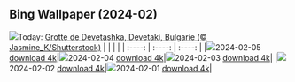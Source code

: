 ## Bing Wallpaper (2024-02)
![](https://global.bing.com/th?id=OHR.DevetashkaCave_FR-CA0940185215_UHD.jpg&w=1000)Today: [Grotte de Devetashka, Devetaki, Bulgarie (© Jasmine_K/Shutterstock)](https://global.bing.com/th?id=OHR.DevetashkaCave_FR-CA0940185215_UHD.jpg)
|      |      |      |
| :----: | :----: | :----: |
|![](https://global.bing.com/th?id=OHR.DevetashkaCave_FR-CA0940185215_UHD.jpg&pid=hp&w=384&h=216&rs=1&c=4)2024-02-05 [download 4k](https://global.bing.com/th?id=OHR.DevetashkaCave_FR-CA0940185215_UHD.jpg)|![](https://global.bing.com/th?id=OHR.VeniceCarnival_FR-CA0730943372_UHD.jpg&pid=hp&w=384&h=216&rs=1&c=4)2024-02-04 [download 4k](https://global.bing.com/th?id=OHR.VeniceCarnival_FR-CA0730943372_UHD.jpg)|![](https://global.bing.com/th?id=OHR.AlpineMarmot_FR-CA0148868169_UHD.jpg&pid=hp&w=384&h=216&rs=1&c=4)2024-02-03 [download 4k](https://global.bing.com/th?id=OHR.AlpineMarmot_FR-CA0148868169_UHD.jpg)|
|![](https://global.bing.com/th?id=OHR.PolarBearResting_FR-CA9620717871_UHD.jpg&pid=hp&w=384&h=216&rs=1&c=4)2024-02-02 [download 4k](https://global.bing.com/th?id=OHR.PolarBearResting_FR-CA9620717871_UHD.jpg)|![](https://global.bing.com/th?id=OHR.ZebraMother_FR-CA9105263189_UHD.jpg&pid=hp&w=384&h=216&rs=1&c=4)2024-02-01 [download 4k](https://global.bing.com/th?id=OHR.ZebraMother_FR-CA9105263189_UHD.jpg)|